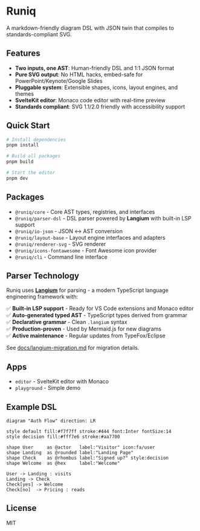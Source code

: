 # Runiq

A markdown-friendly diagram DSL with JSON twin that compiles to standards-compliant SVG.

## Features

- **Two inputs, one AST**: Human-friendly DSL and 1:1 JSON format
- **Pure SVG output**: No HTML hacks, embed-safe for PowerPoint/Keynote/Google Slides
- **Pluggable system**: Extensible shapes, icons, layout engines, and themes
- **SvelteKit editor**: Monaco code editor with real-time preview
- **Standards compliant**: SVG 1.1/2.0 friendly with accessibility support

## Quick Start

```bash
# Install dependencies
pnpm install

# Build all packages
pnpm build

# Start the editor
pnpm dev
```

## Packages

- `@runiq/core` - Core AST types, registries, and interfaces
- `@runiq/parser-dsl` - DSL parser powered by **Langium** with built-in LSP support
- `@runiq/io-json` - JSON ↔ AST conversion
- `@runiq/layout-base` - Layout engine interfaces and adapters
- `@runiq/renderer-svg` - SVG renderer
- `@runiq/icons-fontawesome` - Font Awesome icon provider
- `@runiq/cli` - Command line interface

## Parser Technology

Runiq uses **[Langium](https://langium.org/)** for parsing - a modern TypeScript language engineering framework with:

✅ **Built-in LSP support** - Ready for VS Code extensions and Monaco editor  
✅ **Auto-generated typed AST** - TypeScript types derived from grammar  
✅ **Declarative grammar** - Clean `.langium` syntax  
✅ **Production-proven** - Used by Mermaid.js for new diagrams  
✅ **Active maintenance** - Regular updates from TypeFox/Eclipse

See [docs/langium-migration.md](./docs/langium-migration.md) for migration details.

## Apps

- `editor` - SvelteKit editor with Monaco
- `playground` - Simple demo

## Example DSL

```runiq
diagram "Auth Flow" direction: LR

style default fill:#f7f7ff stroke:#444 font:Inter fontSize:14
style decision fill:#fff7e6 stroke:#aa7700

shape User     as @actor   label:"Visitor" icon:fa/user
shape Landing  as @rounded label:"Landing Page"
shape Check    as @rhombus label:"Signed up?" style:decision
shape Welcome  as @hex     label:"Welcome"

User -> Landing : visits
Landing -> Check
Check[yes] -> Welcome
Check[no]  -> Pricing : reads
```

## License

MIT
